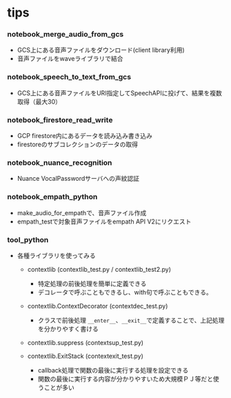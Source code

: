 # tips
### notebook_merge_audio_from_gcs
- GCS上にある音声ファイルをダウンロード(client library利用)
- 音声ファイルをwaveライブラリで結合

### notebook_speech_to_text_from_gcs
- GCS上にある音声ファイルをURI指定してSpeechAPIに投げて、結果を複数取得（最大30）

### notebook_firestore_read_write
- GCP firestore内にあるデータを読み込み書き込み
- firestoreのサブコレクションのデータの取得

### notebook_nuance_recognition
- Nuance VocalPasswordサーバへの声紋認証

### notebook_empath_python
- make_audio_for_empathで、音声ファイル作成
- empath_testで対象音声ファイルをempath API V2にリクエスト

### tool_python
- 各種ライブラリを使ってみる
  - contextlib (contextlib_test.py / contextlib_test2.py)
    - 特定処理の前後処理を簡単に定義できる
    - デコレータで呼ぶこともできるし、with句で呼ぶこともできる。
    
  - contextlib.ContextDecorator (contextdec_test.py)
    - クラスで前後処理 ```__enter__```、```__exit__```で定義することで、上記処理を分かりやすく書ける
    
  - contextlib.suppress (contextsup_test.py)
  - contextlib.ExitStack (contextexit_test.py)
    - callback処理で関数の最後に実行する処理を設定できる
    - 関数の最後に実行する内容が分かりやすいため大規模ＰＪ等だと使うことが多い
